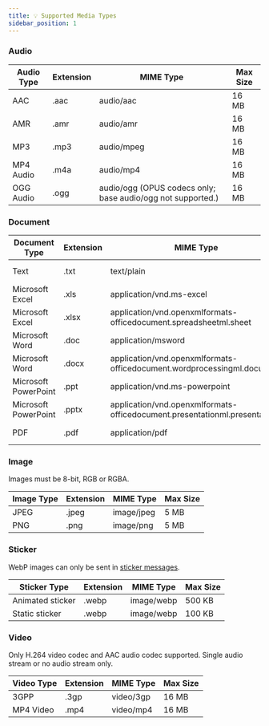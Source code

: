 ```yaml
---
title: 💡 Supported Media Types
sidebar_position: 1
---
```


### Audio

| Audio Type | Extension | MIME Type                                                   | Max Size |
| ---------- | --------- | ----------------------------------------------------------- | -------- |
| AAC        | .aac      | audio/aac                                                   | 16 MB    |
| AMR        | .amr      | audio/amr                                                   | 16 MB    |
| MP3        | .mp3      | audio/mpeg                                                  | 16 MB    |
| MP4 Audio  | .m4a      | audio/mp4                                                   | 16 MB    |
| OGG Audio  | .ogg      | audio/ogg (OPUS codecs only; base audio/ogg not supported.) | 16 MB    |

### Document

| Document Type        | Extension | MIME Type                                                                 | Max Size |
| -------------------- | --------- | ------------------------------------------------------------------------- | -------- |
| Text                 | .txt      | text/plain                                                                | 100 MB   |
| Microsoft Excel      | .xls      | application/vnd.ms-excel                                                  | 100 MB   |
| Microsoft Excel      | .xlsx     | application/vnd.openxmlformats-officedocument.spreadsheetml.sheet         | 100 MB   |
| Microsoft Word       | .doc      | application/msword                                                        | 100 MB   |
| Microsoft Word       | .docx     | application/vnd.openxmlformats-officedocument.wordprocessingml.document   | 100 MB   |
| Microsoft PowerPoint | .ppt      | application/vnd.ms-powerpoint                                             | 100 MB   |
| Microsoft PowerPoint | .pptx     | application/vnd.openxmlformats-officedocument.presentationml.presentation | 100 MB   |
| PDF                  | .pdf      | application/pdf                                                           | 100 MB   |

### Image

Images must be 8-bit, RGB or RGBA.

| Image Type | Extension | MIME Type  | Max Size |
| ---------- | --------- | ---------- | -------- |
| JPEG       | .jpeg     | image/jpeg | 5 MB     |
| PNG        | .png      | image/png  | 5 MB     |

### Sticker

WebP images can only be sent in [sticker messages](/docs/methods/messages/send-a-sticker.md).

| Sticker Type     | Extension | MIME Type  | Max Size |
| ---------------- | --------- | ---------- | -------- |
| Animated sticker | .webp     | image/webp | 500 KB   |
| Static sticker   | .webp     | image/webp | 100 KB   |

### Video

Only H.264 video codec and AAC audio codec supported. Single audio stream or no audio stream only.

| Video Type | Extension | MIME Type | Max Size |
| ---------- | --------- | --------- | -------- |
| 3GPP       | .3gp      | video/3gp | 16 MB    |
| MP4 Video  | .mp4      | video/mp4 | 16 MB    |
